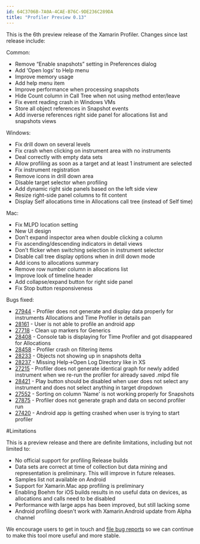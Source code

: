 ```yaml
---
id: 64C3706B-7A0A-4CAE-B76C-9DE236C289DA
title: "Profiler Preview 0.13"
---
```


This is the 6th preview release of the Xamarin Profiler. Changes since last release include:

Common:

* Remove “Enable snapshots” setting in Preferences dialog
* Add ‘Open logs’ to Help menu
* Improve memory usage
* Add help menu item
* Improve performance when processing snapshots
* Hide Count column in Call Tree when not using method enter/leave
* Fix event reading crash in Windows VMs
* Store all object references in Snapshot events
* Add inverse references right side panel for allocations list and snapshots views

Windows:

* Fix drill down on several levels
* Fix crash when clicking on instrument area with no instruments
* Deal correctly with empty data sets
* Allow profiling as soon as a target and at least 1 instrument are selected
* Fix instrument registration
* Remove icons in drill down area
* Disable target selector when profiling
* Add dynamic right side panels based on the left side view
* Resize right-side panel columns to fit content
* Display Self allocations time in Allocations call tree (instead of Self time)

Mac:

* Fix MLPD location setting
* New UI design
* Don’t expand inspector area when double clicking a column
* Fix ascending/descending indicators in detail views
* Don’t flicker when switching selection in instrument selector
* Disable call tree display options when in drill down mode
* Add icons to allocations summary
* Remove row number column in allocations list
* Improve look of timeline header
* Add collapse/expand button for right side panel
* Fix Stop button responsiveness

Bugs fixed:

* [27944](https://bugzilla.xamarin.com/show_bug.cgi?id=27944) - Profiler does not generate and display data properly for instruments Allocations and Time Profiler in details pan
* [28161](https://bugzilla.xamarin.com/show_bug.cgi?id=28161) - User is not able to profile an android app
* [27718](https://bugzilla.xamarin.com/show_bug.cgi?id=27718) - Clean up markers for Generics
* [28408](https://bugzilla.xamarin.com/show_bug.cgi?id=28408) - Console tab is displaying for Time Profiler and got disappeared for Allocations
* [28458](https://bugzilla.xamarin.com/show_bug.cgi?id=28458) - Profiler crash on filtering items
* [28233](https://bugzilla.xamarin.com/show_bug.cgi?id=28233) - Objects not showing up in snapshots delta
* [28237](https://bugzilla.xamarin.com/show_bug.cgi?id=28237) - Missing Help->Open Log Directory like in XS
* [27215](https://bugzilla.xamarin.com/show_bug.cgi?id=27215) - Profiler does not generate identical graph for newly added instrument when we re-run the profiler for already saved .mlpd file
* [28421](https://bugzilla.xamarin.com/show_bug.cgi?id=28421) - Play button should be disabled when user does not select any instrument and does not select anything in target dropdown
* [27552](https://bugzilla.xamarin.com/show_bug.cgi?id=27552) - Sorting on column 'Name' is not working properly for Snapshots
* [27875](https://bugzilla.xamarin.com/show_bug.cgi?id=27875) - Profiler does not generate graph and data on second profiler run
* [27420](https://bugzilla.xamarin.com/show_bug.cgi?id=27420) - Android app is getting crashed when user is trying to start profiler

#Limitations

This is a preview release and there are definite limitations, including but not limited to:

* No official support for profiling Release builds
* Data sets are correct at time of collection but data mining and representation is preliminary. This will improve in future releases.
* Samples list not available on Android
* Support for Xamarin.Mac app profiling is preliminary
* Enabling Boehm for iOS builds results in no useful data on devices, as allocations and calls need to be disabled
* Performance with large apps has been improved, but still lacking some
* Android profiling doesn't work with Xamarin.Android update from Alpha channel

We encourage users to get in touch and [file bug reports](https://bugzilla.xamarin.com/enter_bug.cgi?product=Profiler) so we can continue to make this tool more useful and more stable.

